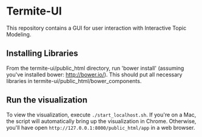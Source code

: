 Termite-UI
=========

This repository contains a GUI for user interaction with Interactive Topic Modeling. 

Installing Libraries
--------------------
From the termite-ui/public_html directory, run 'bower install' (assuming you've installed bower: http://bower.io/). This should put all necessary libraries in termite-ui/public_html/bower_components. 

Run the visualization
---------------------
To view the visualization, execute `./start_localhost.sh`.  If you're on a Mac, the script will automatically bring up the visualization in Chrome.  Otherwise, you'll have open `http://127.0.0.1:8000/public_html/app` in a web browser.

